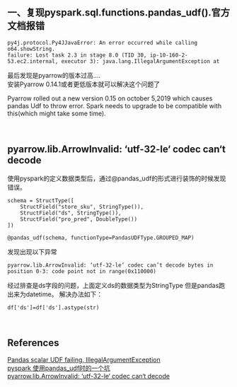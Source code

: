 ## 一、复现pyspark.sql.functions.pandas_udf().官方文档报错
```
py4j.protocol.Py4JJavaError: An error occurred while calling o64.showString.
failure: Lost task 2.3 in stage 8.0 (TID 30, ip-10-160-2-53.ec2.internal, executor 3): java.lang.IllegalArgumentException at
```
最后发现是pyarrow的版本过高....   
安装Pyarrow 0.14.1或者更低版本就可以解决这个问题了

Pyarrow rolled out a new version 0.15 on october 5,2019 which causes pandas Udf to throw error. Spark needs to upgrade to be compatible with this(which might take some time).

&nbsp;
## pyarrow.lib.ArrowInvalid: ‘utf-32-le‘ codec can‘t decode
使用pyspark的定义数据类型后，通过@pandas_udf的形式进行装饰的时候发现错误。
```
schema = StructType([
    StructField("store_sku", StringType()),
    StructField("ds", StringType()),
    StructField("pro_pred", DoubleType())
])

@pandas_udf(schema, functionType=PandasUDFType.GROUPED_MAP)
```
发现出现以下异常
```
pyarrow.lib.ArrowInvalid: ‘utf-32-le’ codec can’t decode bytes in position 0-3: code point not in range(0x110000)
```
经过排查是ds字段的问题，上面定义ds的数据类型为StringType
但是pandas跑出来为datetime。
解决办法如下：
```
df['ds']=df['ds'].astype(str)
```

&nbsp;
## References
[Pandas scalar UDF failing, IllegalArgumentException](https://stackoverflow.com/questions/58458415/pandas-scalar-udf-failing-illegalargumentexception?newreg=0945d0b1ec2e434d96c8d76f55792a30)  
[pyspark 使用pandas_udf时的一个坑](https://www.huaweicloud.com/articles/5a92708ba7320b28b9caedb1c6eebb42.html)  
[pyarrow.lib.ArrowInvalid: ‘utf-32-le‘ codec can‘t decode](https://blog.csdn.net/fitzgerald0/article/details/106106663)
